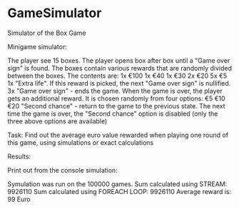 # GameSimulator
Simulator of the Box Game

Minigame simulator:

The player see 15 boxes. 
The player opens box after box until a "Game over sign" is found. 
The boxes contain various rewards that are randomly divided between the boxes. 
The contents are: 
1x €100 
1x €40 
1x €30 
2x €20 
5x €5 
1x "Extra life". If this reward is picked, the next "Game over sign" is nullified. 
3x "Game over sign" - ends the game. 
When the game is over, the player gets an additional reward. It is chosen randomly from four options: 
€5 
€10 
€20 
"Second chance" - return to the game to the previous state. The next time the game is over, the "Second chance" option is disabled (only the three above options are available) 

Task: 
Find out the average euro value rewarded when playing one round of this game, using simulations or exact calculations 


Results:

Print out from the console simulation:

Symulation was run on the 100000 games.
Sum calculated using STREAM: 9926110
Sum calculated using FOREACH LOOP: 9926110
Average reward is: 99 Euro




